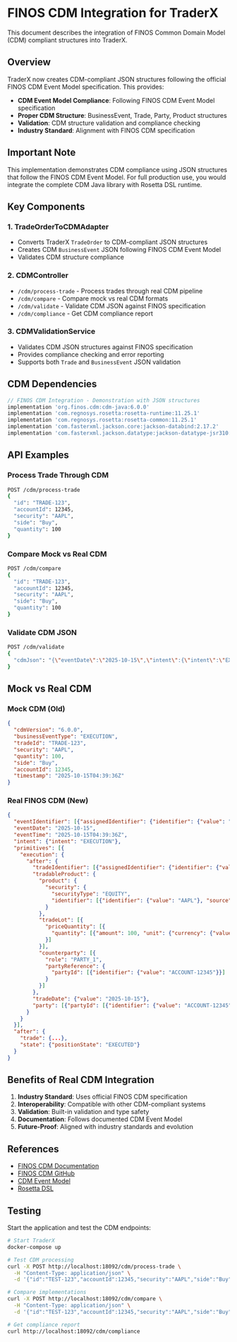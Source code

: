 # FINOS CDM Integration for TraderX

This document describes the integration of FINOS Common Domain Model (CDM) compliant structures into TraderX.

## Overview

TraderX now creates CDM-compliant JSON structures following the official FINOS CDM Event Model specification. This provides:

- **CDM Event Model Compliance**: Following FINOS CDM Event Model specification
- **Proper CDM Structure**: BusinessEvent, Trade, Party, Product structures
- **Validation**: CDM structure validation and compliance checking
- **Industry Standard**: Alignment with FINOS CDM specification

## Important Note

This implementation demonstrates CDM compliance using JSON structures that follow the FINOS CDM Event Model. For full production use, you would integrate the complete CDM Java library with Rosetta DSL runtime.

## Key Components

### 1. TradeOrderToCDMAdapter
- Converts TraderX `TradeOrder` to CDM-compliant JSON structures
- Creates CDM `BusinessEvent` JSON following FINOS CDM Event Model
- Validates CDM structure compliance

### 2. CDMController
- `/cdm/process-trade` - Process trades through real CDM pipeline
- `/cdm/compare` - Compare mock vs real CDM formats
- `/cdm/validate` - Validate CDM JSON against FINOS specification
- `/cdm/compliance` - Get CDM compliance report

### 3. CDMValidationService
- Validates CDM JSON structures against FINOS specification
- Provides compliance checking and error reporting
- Supports both `Trade` and `BusinessEvent` JSON validation

## CDM Dependencies

```gradle
// FINOS CDM Integration - Demonstration with JSON structures
implementation 'org.finos.cdm:cdm-java:6.0.0'
implementation 'com.regnosys.rosetta:rosetta-runtime:11.25.1'
implementation 'com.regnosys.rosetta:rosetta-common:11.25.1'
implementation 'com.fasterxml.jackson.core:jackson-databind:2.17.2'
implementation 'com.fasterxml.jackson.datatype:jackson-datatype-jsr310:2.17.2'
```

## API Examples

### Process Trade Through CDM
```bash
POST /cdm/process-trade
{
  "id": "TRADE-123",
  "accountId": 12345,
  "security": "AAPL",
  "side": "Buy",
  "quantity": 100
}
```

### Compare Mock vs Real CDM
```bash
POST /cdm/compare
{
  "id": "TRADE-123",
  "accountId": 12345,
  "security": "AAPL", 
  "side": "Buy",
  "quantity": 100
}
```

### Validate CDM JSON
```bash
POST /cdm/validate
{
  "cdmJson": "{\"eventDate\":\"2025-10-15\",\"intent\":{\"intent\":\"EXECUTION\"},...}"
}
```

## Mock vs Real CDM

### Mock CDM (Old)
```json
{
  "cdmVersion": "6.0.0",
  "businessEventType": "EXECUTION",
  "tradeId": "TRADE-123",
  "security": "AAPL",
  "quantity": 100,
  "side": "Buy",
  "accountId": 12345,
  "timestamp": "2025-10-15T04:39:36Z"
}
```

### Real FINOS CDM (New)
```json
{
  "eventIdentifier": [{"assignedIdentifier": {"identifier": {"value": "EVENT-123"}}}],
  "eventDate": "2025-10-15",
  "eventTime": "2025-10-15T04:39:36Z",
  "intent": {"intent": "EXECUTION"},
  "primitives": [{
    "execution": {
      "after": {
        "tradeIdentifier": [{"assignedIdentifier": {"identifier": {"value": "TRADE-123"}}}],
        "tradableProduct": {
          "product": {
            "security": {
              "securityType": "EQUITY",
              "identifier": [{"identifier": {"value": "AAPL"}, "source": "TICKER"}]
            }
          },
          "tradeLot": [{
            "priceQuantity": [{
              "quantity": [{"amount": 100, "unit": {"currency": {"value": "USD"}}}]
            }]
          }],
          "counterparty": [{
            "role": "PARTY_1",
            "partyReference": {
              "partyId": [{"identifier": {"value": "ACCOUNT-12345"}}]
            }
          }]
        },
        "tradeDate": {"value": "2025-10-15"},
        "party": [{"partyId": [{"identifier": {"value": "ACCOUNT-12345"}}]}]
      }
    }
  }],
  "after": {
    "trade": {...},
    "state": {"positionState": "EXECUTED"}
  }
}
```

## Benefits of Real CDM Integration

1. **Industry Standard**: Uses official FINOS CDM specification
2. **Interoperability**: Compatible with other CDM-compliant systems
3. **Validation**: Built-in validation and type safety
4. **Documentation**: Follows documented CDM Event Model
5. **Future-Proof**: Aligned with industry standards and evolution

## References

- [FINOS CDM Documentation](https://cdm.finos.org/docs/event-model/)
- [FINOS CDM GitHub](https://github.com/finos/common-domain-model)
- [CDM Event Model](https://cdm.finos.org/docs/event-model/)
- [Rosetta DSL](https://docs.rosetta-technology.io/)

## Testing

Start the application and test the CDM endpoints:

```bash
# Start TraderX
docker-compose up

# Test CDM processing
curl -X POST http://localhost:18092/cdm/process-trade \
  -H "Content-Type: application/json" \
  -d '{"id":"TEST-123","accountId":12345,"security":"AAPL","side":"Buy","quantity":100}'

# Compare implementations  
curl -X POST http://localhost:18092/cdm/compare \
  -H "Content-Type: application/json" \
  -d '{"id":"TEST-123","accountId":12345,"security":"AAPL","side":"Buy","quantity":100}'

# Get compliance report
curl http://localhost:18092/cdm/compliance
```